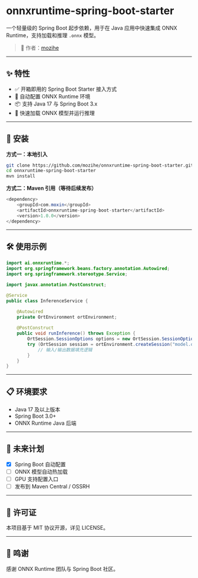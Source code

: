 # onnxruntime-spring-boot-starter

一个轻量级的 Spring Boot 起步依赖，用于在 Java 应用中快速集成 ONNX Runtime，支持加载和推理 `.onnx` 模型。

> 🎯 作者：[mozihe](https://github.com/mozihe)

---

## ✨ 特性

- ✅ 开箱即用的 Spring Boot Starter 接入方式
- 🔧 自动配置 ONNX Runtime 环境
- 📦 支持 Java 17 与 Spring Boot 3.x
- 🚀 快速加载 ONNX 模型并运行推理

---

## 🧱 安装

**方式一：本地引入**

```bash
git clone https://github.com/mozihe/onnxruntime-spring-boot-starter.git  
cd onnxruntime-spring-boot-starter  
mvn install
```

**方式二：Maven 引用（等待后续发布）**

```java
<dependency>  
    <groupId>com.moxin</groupId>  
    <artifactId>onnxruntime-spring-boot-starter</artifactId>  
    <version>1.0.0</version>  
</dependency>
```


---

## 🛠️ 使用示例

```java
import ai.onnxruntime.*;  
import org.springframework.beans.factory.annotation.Autowired;  
import org.springframework.stereotype.Service;

import javax.annotation.PostConstruct;

@Service  
public class InferenceService {

    @Autowired  
    private OrtEnvironment ortEnvironment;  
  
    @PostConstruct  
    public void runInference() throws Exception {  
        OrtSession.SessionOptions options = new OrtSession.SessionOptions();  
        try (OrtSession session = ortEnvironment.createSession("model.onnx", options)) {  
            // 输入/输出数据填充逻辑  
        }  
    }  
}
```


---

## 📋 环境要求

- Java 17 及以上版本
- Spring Boot 3.0+
- ONNX Runtime Java 后端

---

## 🔮 未来计划

- [x] Spring Boot 自动配置
- [ ] ONNX 模型自动热加载
- [ ] GPU 支持配置入口
- [ ] 发布到 Maven Central / OSSRH

---

## 📄 许可证

本项目基于 MIT 协议开源，详见 LICENSE。

---

## 🙌 鸣谢

感谢 ONNX Runtime 团队与 Spring Boot 社区。
